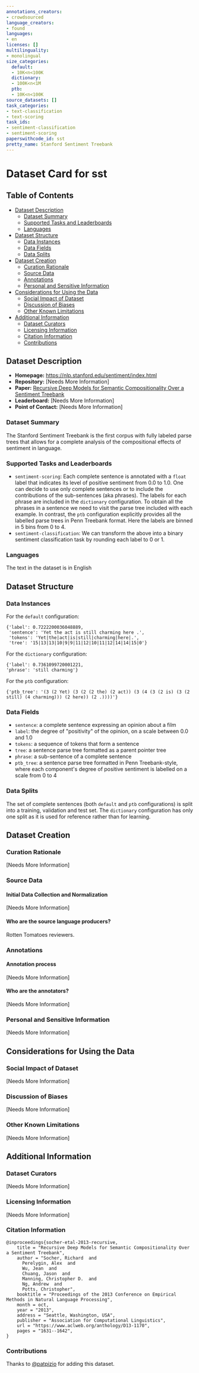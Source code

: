 ```yaml
---
annotations_creators:
- crowdsourced
language_creators:
- found
languages:
- en
licenses: []
multilinguality:
- monolingual
size_categories:
  default:
  - 10K<n<100K
  dictionary:
  - 100K<n<1M
  ptb:
  - 10K<n<100K
source_datasets: []
task_categories:
- text-classification
- text-scoring
task_ids:
- sentiment-classification
- sentiment-scoring
paperswithcode_id: sst
pretty_name: Stanford Sentiment Treebank
---
```


# Dataset Card for sst

## Table of Contents
- [Dataset Description](#dataset-description)
  - [Dataset Summary](#dataset-summary)
  - [Supported Tasks and Leaderboards](#supported-tasks-and-leaderboards)
  - [Languages](#languages)
- [Dataset Structure](#dataset-structure)
  - [Data Instances](#data-instances)
  - [Data Fields](#data-fields)
  - [Data Splits](#data-splits)
- [Dataset Creation](#dataset-creation)
  - [Curation Rationale](#curation-rationale)
  - [Source Data](#source-data)
  - [Annotations](#annotations)
  - [Personal and Sensitive Information](#personal-and-sensitive-information)
- [Considerations for Using the Data](#considerations-for-using-the-data)
  - [Social Impact of Dataset](#social-impact-of-dataset)
  - [Discussion of Biases](#discussion-of-biases)
  - [Other Known Limitations](#other-known-limitations)
- [Additional Information](#additional-information)
  - [Dataset Curators](#dataset-curators)
  - [Licensing Information](#licensing-information)
  - [Citation Information](#citation-information)
  - [Contributions](#contributions)

## Dataset Description

- **Homepage:** https://nlp.stanford.edu/sentiment/index.html
- **Repository:** [Needs More Information]
- **Paper:** [Recursive Deep Models for Semantic Compositionality Over a Sentiment Treebank](https://www.aclweb.org/anthology/D13-1170/)
- **Leaderboard:** [Needs More Information]
- **Point of Contact:** [Needs More Information]

### Dataset Summary

The Stanford Sentiment Treebank is the first corpus with fully labeled parse trees that allows for a complete analysis of the compositional effects of sentiment in language.

### Supported Tasks and Leaderboards

- `sentiment-scoring`: Each complete sentence is annotated with a `float` label that indicates its level of positive sentiment from 0.0 to 1.0. One can decide to use only complete sentences or to include the contributions of the sub-sentences (aka phrases). The labels for each phrase are included in the `dictionary` configuration. To obtain all the phrases in a sentence we need to visit the parse tree included with each example. In contrast, the `ptb` configuration explicitly provides all the labelled parse trees in Penn Treebank format. Here the labels are binned in 5 bins from 0 to 4.
- `sentiment-classification`: We can transform the above into a binary sentiment classification task by rounding each label to 0 or 1.

### Languages

The text in the dataset is in English

## Dataset Structure

### Data Instances

For the `default` configuration:
```
{'label': 0.7222200036048889,
 'sentence': 'Yet the act is still charming here .',
 'tokens': 'Yet|the|act|is|still|charming|here|.',
 'tree': '15|13|13|10|9|9|11|12|10|11|12|14|14|15|0'}
```

For the `dictionary` configuration:
```
{'label': 0.7361099720001221, 
'phrase': 'still charming'}
```

For the `ptb` configuration:
```
{'ptb_tree': '(3 (2 Yet) (3 (2 (2 the) (2 act)) (3 (4 (3 (2 is) (3 (2 still) (4 charming))) (2 here)) (2 .))))'}
```

### Data Fields

- `sentence`: a complete sentence expressing an opinion about a film
- `label`: the degree of "positivity" of the opinion, on a scale between 0.0 and 1.0
- `tokens`: a sequence of tokens that form a sentence
- `tree`: a sentence parse tree formatted as a parent pointer tree
- `phrase`: a sub-sentence of a complete sentence
- `ptb_tree`: a sentence parse tree formatted in Penn Treebank-style, where each component's degree of positive sentiment is labelled on a scale from 0 to 4

### Data Splits

The set of complete sentences (both `default` and `ptb` configurations) is split into a training, validation and test set. The `dictionary` configuration has only one split as it is used for reference rather than for learning.

## Dataset Creation

### Curation Rationale

[Needs More Information]

### Source Data

#### Initial Data Collection and Normalization

[Needs More Information]

#### Who are the source language producers?

Rotten Tomatoes reviewers.

### Annotations

#### Annotation process

[Needs More Information]

#### Who are the annotators?

[Needs More Information]

### Personal and Sensitive Information

[Needs More Information]

## Considerations for Using the Data

### Social Impact of Dataset

[Needs More Information]

### Discussion of Biases

[Needs More Information]

### Other Known Limitations

[Needs More Information]

## Additional Information

### Dataset Curators

[Needs More Information]

### Licensing Information

[Needs More Information]

### Citation Information

```
@inproceedings{socher-etal-2013-recursive,
    title = "Recursive Deep Models for Semantic Compositionality Over a Sentiment Treebank",
    author = "Socher, Richard  and
      Perelygin, Alex  and
      Wu, Jean  and
      Chuang, Jason  and
      Manning, Christopher D.  and
      Ng, Andrew  and
      Potts, Christopher",
    booktitle = "Proceedings of the 2013 Conference on Empirical Methods in Natural Language Processing",
    month = oct,
    year = "2013",
    address = "Seattle, Washington, USA",
    publisher = "Association for Computational Linguistics",
    url = "https://www.aclweb.org/anthology/D13-1170",
    pages = "1631--1642",
}
```

### Contributions

Thanks to [@patpizio](https://github.com/patpizio) for adding this dataset.
